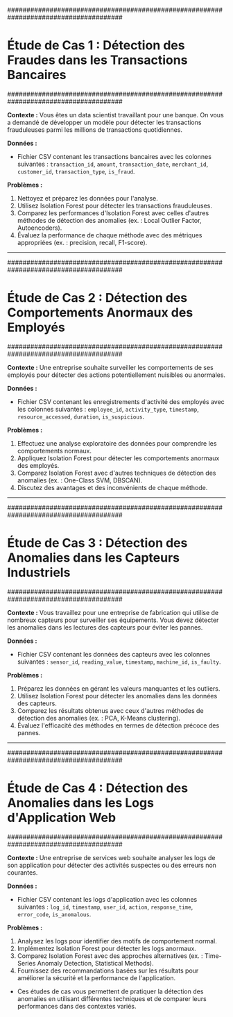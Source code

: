 ######################################################################################
# Étude de Cas 1 : Détection des Fraudes dans les Transactions Bancaires
######################################################################################

**Contexte :**
Vous êtes un data scientist travaillant pour une banque. On vous a demandé de développer un modèle pour détecter les transactions frauduleuses parmi les millions de transactions quotidiennes.

**Données :**
- Fichier CSV contenant les transactions bancaires avec les colonnes suivantes : `transaction_id`, `amount`, `transaction_date`, `merchant_id`, `customer_id`, `transaction_type`, `is_fraud`.

**Problèmes :**
1. Nettoyez et préparez les données pour l'analyse.
2. Utilisez Isolation Forest pour détecter les transactions frauduleuses.
3. Comparez les performances d'Isolation Forest avec celles d'autres méthodes de détection des anomalies (ex. : Local Outlier Factor, Autoencoders).
4. Évaluez la performance de chaque méthode avec des métriques appropriées (ex. : precision, recall, F1-score).


-----
######################################################################################
# Étude de Cas 2 : Détection des Comportements Anormaux des Employés
######################################################################################

**Contexte :**
Une entreprise souhaite surveiller les comportements de ses employés pour détecter des actions potentiellement nuisibles ou anormales.

**Données :**
- Fichier CSV contenant les enregistrements d'activité des employés avec les colonnes suivantes : `employee_id`, `activity_type`, `timestamp`, `resource_accessed`, `duration`, `is_suspicious`.

**Problèmes :**
1. Effectuez une analyse exploratoire des données pour comprendre les comportements normaux.
2. Appliquez Isolation Forest pour détecter les comportements anormaux des employés.
3. Comparez Isolation Forest avec d'autres techniques de détection des anomalies (ex. : One-Class SVM, DBSCAN).
4. Discutez des avantages et des inconvénients de chaque méthode.


----------
######################################################################################
# Étude de Cas 3 : Détection des Anomalies dans les Capteurs Industriels
######################################################################################

**Contexte :**
Vous travaillez pour une entreprise de fabrication qui utilise de nombreux capteurs pour surveiller ses équipements. Vous devez détecter les anomalies dans les lectures des capteurs pour éviter les pannes.

**Données :**
- Fichier CSV contenant les données des capteurs avec les colonnes suivantes : `sensor_id`, `reading_value`, `timestamp`, `machine_id`, `is_faulty`.

**Problèmes :**
1. Préparez les données en gérant les valeurs manquantes et les outliers.
2. Utilisez Isolation Forest pour détecter les anomalies dans les données des capteurs.
3. Comparez les résultats obtenus avec ceux d'autres méthodes de détection des anomalies (ex. : PCA, K-Means clustering).
4. Évaluez l'efficacité des méthodes en termes de détection précoce des pannes.

-----
######################################################################################
# Étude de Cas 4 : Détection des Anomalies dans les Logs d'Application Web
######################################################################################

**Contexte :**
Une entreprise de services web souhaite analyser les logs de son application pour détecter des activités suspectes ou des erreurs non courantes.

**Données :**
- Fichier CSV contenant les logs d'application avec les colonnes suivantes : `log_id`, `timestamp`, `user_id`, `action`, `response_time`, `error_code`, `is_anomalous`.

**Problèmes :**
1. Analysez les logs pour identifier des motifs de comportement normal.
2. Implémentez Isolation Forest pour détecter les logs anormaux.
3. Comparez Isolation Forest avec des approches alternatives (ex. : Time-Series Anomaly Detection, Statistical Methods).
4. Fournissez des recommandations basées sur les résultats pour améliorer la sécurité et la performance de l'application.

- Ces études de cas vous permettent de pratiquer la détection des anomalies en utilisant différentes techniques et de comparer leurs performances dans des contextes variés.
